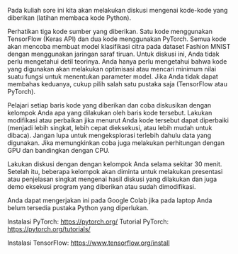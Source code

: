 Pada kuliah sore ini kita akan melakukan diskusi mengenai kode-kode
yang diberikan (latihan membaca kode Python).

Perhatikan tiga kode sumber yang diberikan.
Satu kode menggunakan TensorFlow (Keras API) dan dua kode
menggunakan PyTorch.
Semua kode akan mencoba membuat model klasifikasi citra
pada dataset Fashion MNIST dengan menggunakan jaringan saraf tiruan.
Untuk diskusi ini, Anda tidak perlu mengetahui detil teorinya.
Anda hanya perlu mengetahui bahwa kode yang digunakan akan
melakukan optimisasi atau mencari minimum nilai suatu fungsi
untuk menentukan parameter model.
Jika Anda tidak dapat membahas keduanya, cukup pilih salah
satu pustaka saja (TensorFlow atau PyTorch).

Pelajari setiap baris kode yang diberikan dan coba diskusikan
dengan kelompok Anda apa yang dilakukan oleh baris kode tersebut.
Lakukan modifikasi atau
perbaikan jika menurut Anda kode tersebut dapat diperbaiki
(menjadi lebih singkat, lebih cepat dieksekusi, atau lebih mudah
untuk dibaca).
Jangan lupa untuk mengeksplorasi terlebih dahulu data yang digunakan.
Jika memungkinkan coba juga melakukan perhitungan dengan GPU dan
bandingkan dengan CPU.

Lakukan diskusi dengan dengan kelompok Anda selama sekitar 30 menit.
Setelah itu, beberapa kelompok akan diminta untuk melakukan presentasi
atau penjelasan singkat mengenai hasil diskusi yang dilakukan dan
juga demo eksekusi program yang diberikan atau sudah dimodifikasi.

Anda dapat mengerjakan ini pada Google Colab jika pada laptop Anda
belum tersedia pustaka Python yang diperlukan.

Instalasi PyTorch:  https://pytorch.org/
Tutorial PyTorch: https://pytorch.org/tutorials/

Instalasi TensorFlow: https://www.tensorflow.org/install